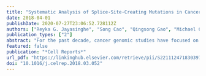 ```yaml
---
title: "Systematic Analysis of Splice-Site-Creating Mutations in Cancer"
date: 2018-04-01
publishDate: 2020-07-27T23:06:52.728112Z
authors: ["Reyka G. Jayasinghe", "Song Cao", "Qingsong Gao", "Michael C. Wendl", "Nam Sy Vo", "Sheila M. Reynolds", "Yanyan Zhao", "Héctor Climente-González", "et al."] 
publication_types: ["2"]
abstract: "For the past decade, cancer genomic studies have focused on mutations leading to splice-site disruption, overlooking those having splice-creating potential. Here, we applied a bioinformatic tool, MiSplice, for the large-scale discovery of splice-site-creating mutations (SCMs) across 8,656 TCGA tumors. We report 1,964 originally mis-annotated mutations having clear evidence of creating alternative splice junctions. TP53 and GATA3 have 26 and 18 SCMs, respectively, and ATRX has 5 from lower-grade gliomas. Mutations in 11 genes, including PARP1, BRCA1, and BAP1, were experimentally validated for splice-site-creating function. Notably, we found that neoantigens induced by SCMs are likely several folds more immunogenic compared to missense mutations, exemplified by the recurrent GATA3 SCM. Further, high expression of PD-1 and PD-L1 was observed in tumors with SCMs, suggesting candidates for immune blockade therapy. Our work highlights the importance of integrating DNA and RNA data for understanding the functional and the clinical implications of mutations in human diseases."
featured: false
publication: "*Cell Reports*"
url_pdf: "https://linkinghub.elsevier.com/retrieve/pii/S2211124718303978"
doi: "10.1016/j.celrep.2018.03.052"
---
```


